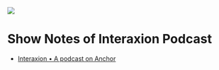 ![](https://github.com/interaxion-podcast/show-notes/workflows/md2html/badge.svg)
# Show Notes of Interaxion Podcast

- [Interaxion • A podcast on Anchor](https://anchor.fm/interaxion)
